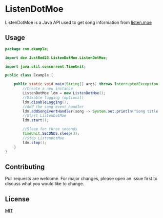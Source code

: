 # ListenDotMoe

ListenDotMoe is a Java API used to get song information from [listen.moe](https://listen.moe/)

## Usage

```java
package com.example;

import dev.JustRed23.ListenDotMoe.ListenDotMoe;

import java.util.concurrent.TimeUnit;

public class Example {

    public static void main(String[] args) throws InterruptedException {
        //Create a new instance
        ListenDotMoe ldm = new ListenDotMoe();
        //Disable logging (optional)
        ldm.disableLogging();
        //Add the song event handler
        ldm.addSongEventHandler(song -> System.out.println("Song title: " + song.getTitle()));
        //Start ListenDotMoe
        ldm.start();

        //Sleep for three seconds
        TimeUnit.SECONDS.sleep(3);
        //Stop ListenDotMoe
        ldm.stop();
    }
}
```

## Contributing
Pull requests are welcome. For major changes, please open an issue first to discuss what you would like to change.

## License
[MIT](https://choosealicense.com/licenses/mit/)
